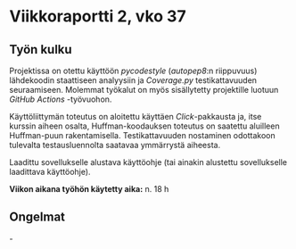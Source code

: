 # Viikkoraportti 2, vko 37

## Työn kulku

Projektissa on otettu käyttöön _pycodestyle_ (_autopep8_:n riippuvuus) lähdekoodin staattiseen analyysiin ja _Coverage.py_ testikattavuuden seuraamiseen. Molemmat työkalut on myös sisällytetty projektille luotuun _GitHub Actions_ -työvuohon.

Käyttöliittymän toteutus on aloitettu käyttäen _Click_-pakkausta ja, itse kurssin aiheen osalta, Huffman-koodauksen toteutus on saatettu aluilleen Huffman-puun rakentamisella. Testikattavuuden nostaminen odottakoon tulevalta testausluennolta saatavaa ymmärrystä aiheesta.

Laadittu sovellukselle alustava käyttöohje (tai ainakin alustettu sovellukselle laadittava käyttöohje).

**Viikon aikana työhön käytetty aika:** n. 18 h


## **Ongelmat**

\-
